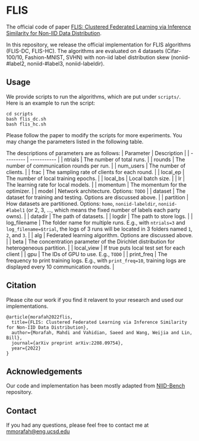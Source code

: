 # FLIS

The official code of paper [FLIS: Clustered Federated Learning via Inference Similarity for Non-IID Data Distribution](https://arxiv.org/abs/2208.09754).

In this repository, we release the official implementation for FLIS algorithms (FLIS-DC, FLIS-HC). The algorithms are evaluated on 4 datasets (Cifar-100/10, Fashion-MNIST, SVHN) with non-iid label distribution skew (noniid-#label2, noniid-#label3, noniid-labeldir).


## Usage

We provide scripts to run the algorithms, which are put under `scripts/`. Here is an example to run the script:
```
cd scripts
bash flis_dc.sh
bash flis_hc.sh
```
Please follow the paper to modify the scripts for more experiments. You may change the parameters listed in the following table.

The descriptions of parameters are as follows:
| Parameter | Description |
| --------- | ----------- |
| ntrials      | The number of total runs. |
| rounds       | The number of communication rounds per run. |
| num_users    | The number of clients. |
| frac         | The sampling rate of clients for each round. |
| local_ep     | The number of local training epochs. |
| local_bs     | Local batch size. |
| lr           | The learning rate for local models. |
| momentum     | The momentum for the optimizer. |
| model        | Network architecture. Options: `TODO` |
| dataset      | The dataset for training and testing. Options are discussed above. |
| partition    | How datasets are partitioned. Options: `homo`, `noniid-labeldir`, `noniid-#label1` (or 2, 3, ..., which means the fixed number of labels each party owns). |
| datadir      | The path of datasets. |
| logdir       | The path to store logs. |
| log_filename | The folder name for multiple runs. E.g., with `ntrials=3` and `log_filename=$trial`, the logs of 3 runs will be located in 3 folders named `1`, `2`, and `3`. |
| alg          | Federated learning algorithm. Options are discussed above. |
| beta         | The concentration parameter of the Dirichlet distribution for heterogeneous partition. |
| local_view   | If true puts local test set for each client |
| gpu          | The IDs of GPU to use. E.g., `TODO` |
| print_freq   | The frequency to print training logs. E.g., with `print_freq=10`, training logs are displayed every 10 communication rounds. |

<!---
## Results
{% comment %} 
### Partition: `non-iid-#label2`
| Algorithm      | FMNIST | CIFAR-10 | SVHN   |
| ---            | ---    | ---      | ---    |
| `FedIS-DC`     | 97.96% | 91.47%   | 95.63% |
| `FedIS-HC`    | 97.41% | 84.06%   | 93.57% |


### Partition: `non-iid-#label3`
| Algorithm      | FMNIST | CIFAR-10 | SVHN   |
| ---            | ---    | ---      | ---    |
| `FedIS-DC`     | 96.03% | 84.36%   | 93.30% |
| `FedIS-HC`    | 94.48% | 75.60%   | 90.36% |


### Partition: `non-iid-labeldir(beta=0.1)`
| Algorithm      | FMNIST | CIFAR-10 | SVHN   |
| ---            | ---    | ---      | ---    |
| `FedIS-DC`     | 86.89% | 62.96%   | 82.02% |
| `FedIS-HC`    | 79.63% | 54.11%   | 66.89% |
{% endcomment %}
-->

## Citation 
Please cite our work if you find it relavent to your research and used our implementations. 
```
@article{morafah2022flis,
  title={FLIS: Clustered Federated Learning via Inference Similarity for Non-IID Data Distribution},
  author={Morafah, Mahdi and Vahidian, Saeed and Wang, Weijia and Lin, Bill},
  journal={arXiv preprint arXiv:2208.09754},
  year={2022}
}
```

## Acknowledgements

Our code and implementation has been mostly adapted from [NIID-Bench](https://github.com/Xtra-Computing/NIID-Bench) repository. 

## Contact 
If you had any questions, please feel free to contact me at mmorafah@eng.ucsd.edu
